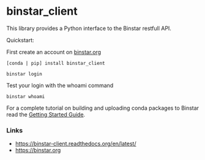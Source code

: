 binstar_client
==============

This library provides a Python interface to the Binstar restfull API.

Quickstart:

First create an account on [binstar.org](https://binstar.org)

`[conda | pip] install binstar_client`

`binstar login`

Test your login with the whoami command

`binstar whoami`

For a complete tutorial on building and uploading conda packages to Binstar read the [Getting Started Guide](https://binstar-client.readthedocs.org/en/latest/getting_started.html).


### Links

 * https://binstar-client.readthedocs.org/en/latest/
 * https://binstar.org
